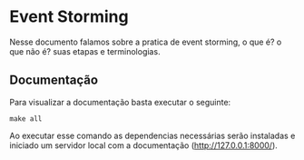 # Event Storming
Nesse documento falamos sobre a pratica de event storming, o que é? o que não é? suas etapas e terminologias.

## Documentação
Para visualizar a documentação basta executar o seguinte:

```
make all
```

Ao executar esse comando as dependencias necessárias serão instaladas e iniciado um servidor local com a documentação (http://127.0.0.1:8000/).
